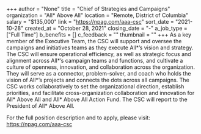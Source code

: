 +++
author = "None"
title = "Chief of Strategies and Campaigns"
organization = "All* Above All"
location = "Remote, District of Columbia"
salary = "$135,000"
link = "https://npag.com/aaa-csc"
sort_date = "2021-10-28"
created_at = "October 28, 2021"
closing_date = "-"
a_job_type = ["Full Time"]
b_benefits = []
c_feedback = ""
thumbnail = ""
+++
As a key member of the Executive Team, the CSC will support and oversee the campaigns and initiatives teams as they execute All*’s vision and strategy. The CSC will ensure operational efficiency, as well as strategic focus and alignment across All*’s campaign teams and functions, and cultivate a culture of openness, innovation, and collaboration across the organization. They will serve as a connector, problem-solver, and coach who holds the vision of All*’s projects and connects the dots across all campaigns. The CSC works collaboratively to set the organizational direction, establish priorities, and facilitate cross-organization collaboration and innovation for All* Above All and All* Above All Action Fund. The CSC will report to the President of All* Above All.

For the full position description and to apply, please visit: https://npag.com/aaa-csc